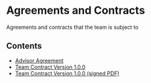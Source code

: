 # Agreements and Contracts

Agreements and contracts that the team is subject to

## Contents

- [Advisor Agreement](./SYDE461-F2022-01-Project-Advisor-Agreement-Form_Signed.pdf)
- [Team Contract Version 1.0.0](./team-contract-v1.0.0.md)
- [Team Contract Version 1.0.0 (signed PDF)](./Team-Contract-V1.0.0.pdf)
